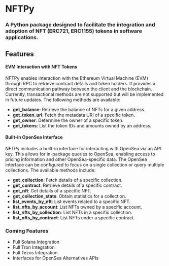# NFTPy

### A Python package designed to facilitate the integration and adoption of NFT (ERC721, ERC1155) tokens in software applications.

## Features

#### EVM Interaction with NFT Tokens
NFTPy enables interaction with the Ethereum Virtual Machine (EVM) through RPC to retrieve contract details and token holders. It provides a direct communication pathway between the client and the blockchain. Currently, transactional methods are not supported but will be implemented in future updates. The following methods are available:

- **get_balance**: Retrieve the balance of NFTs for a given address.
- **get_token_uri**: Fetch the metadata URI of a specific token.
- **get_owner**: Determine the owner of a specific token.
- **get_tokens**: List the token IDs and amounts owned by an address.

#### Built-in OpenSea Interface
NFTPy includes a built-in interface for interacting with OpenSea via an API key. This allows for in-package queries to OpenSea, enabling access to pricing information and other OpenSea-specific data. The OpenSea interface can be configured to focus on a single collection or query multiple collections. The available methods include:

- **get_collection**: Fetch details of a specific collection.
- **get_contract**: Retrieve details of a specific contract.
- **get_nft**: Get details of a specific NFT.
- **get_collection_stats**: Obtain statistics for a collection.
- **list_events_by_nft**: List events related to a specific NFT.
- **list_nfts_by_account**: List NFTs owned by a specific account.
- **list_nfts_by_collection**: List NFTs in a specific collection.
- **list_nfts_by_contract**: List NFTs under a specific contract.

### Coming Features
- Full Solana Integration
- Full Tron Integration
- Full Tezos Integration
- Interfaces for OpenSea Alternatives APIs
